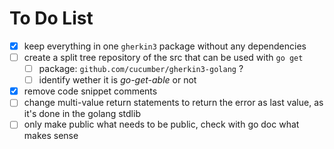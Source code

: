 

# To Do List

- [x] keep everything in one `gherkin3` package without any dependencies
- [ ] create a split tree repository of the src that can be used with `go get`
    - [ ] package: `github.com/cucumber/gherkin3-golang` ?
    - [ ] identify wether it is *go-get-able* or not
- [x] remove code snippet comments 
- [ ] change multi-value return statements to return the error as last value, as it's done in the golang stdlib
- [ ] only make public what needs to be public, check with go doc what makes sense
